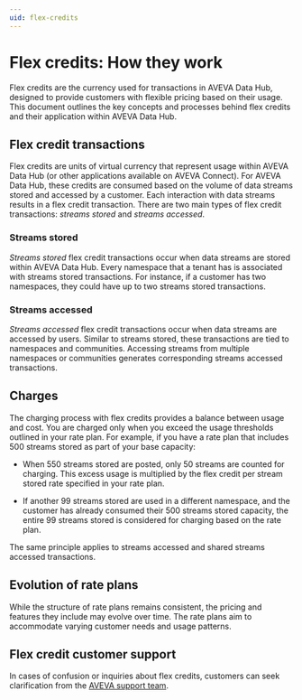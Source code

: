 ```yaml
---
uid: flex-credits
---
```


# Flex credits: How they work

Flex credits are the currency used for transactions in AVEVA Data Hub, designed to provide customers with flexible pricing based on their usage. This document outlines the key concepts and processes behind flex credits and their application within AVEVA Data Hub.

## Flex credit transactions

Flex credits are units of virtual currency that represent usage within AVEVA Data Hub (or other applications available on AVEVA Connect). For AVEVA Data Hub, these credits are consumed based on the volume of data streams stored and accessed by a customer. Each interaction with data streams results in a flex credit transaction. There are two main types of flex credit transactions: _streams stored_ and _streams accessed_.

### Streams stored

_Streams stored_ flex credit transactions occur when data streams are stored within AVEVA Data Hub. Every namespace that a tenant has is associated with streams stored transactions. For instance, if a customer has two namespaces, they could have up to two streams stored transactions.

### Streams accessed

_Streams accessed_ flex credit transactions occur when data streams are accessed by users. Similar to streams stored, these transactions are tied to namespaces and communities. Accessing streams from multiple namespaces or communities generates corresponding streams accessed transactions.

## Charges

The charging process with flex credits provides a balance between usage and cost. You are charged only when you exceed the usage thresholds outlined in your rate plan. For example, if you have a rate plan that includes 500 streams stored as part of your base capacity:

- When 550 streams stored are posted, only 50 streams are counted for charging. This excess usage is multiplied by the flex credit per stream stored rate specified in your rate plan.

- If another 99 streams stored are used in a different namespace, and the customer has already consumed their 500 streams stored capacity, the entire 99 streams stored is considered for charging based on the rate plan.

The same principle applies to streams accessed and shared streams accessed transactions.

## Evolution of rate plans

While the structure of rate plans remains consistent, the pricing and features they include may evolve over time. The rate plans aim to accommodate varying customer needs and usage patterns.

## Flex credit customer support

In cases of confusion or inquiries about flex credits, customers can seek clarification from the [AVEVA support team](https://softwaresupport.aveva.com/).
